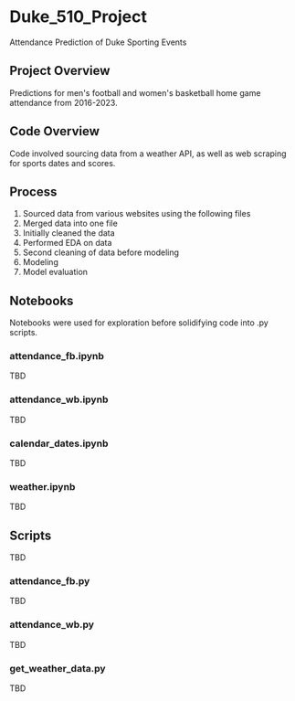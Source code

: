 # Duke_510_Project
Attendance Prediction of Duke Sporting Events

## Project Overview
Predictions for men's football and women's basketball home game attendance from 2016-2023.

## Code Overview
Code involved sourcing data from a weather API, as well as web scraping for sports dates and scores.

## Process
1) Sourced data from various websites using the following files
2) Merged data into one file
3) Initially cleaned the data
4) Performed EDA on data
5) Second cleaning of data before modeling
6) Modeling
7) Model evaluation

## Notebooks
Notebooks were used for exploration before solidifying code into .py scripts.

### attendance_fb.ipynb
TBD

### attendance_wb.ipynb
TBD

### calendar_dates.ipynb
TBD

### weather.ipynb
TBD

## Scripts
TBD

### attendance_fb.py
TBD

### attendance_wb.py
TBD

### get_weather_data.py
TBD
